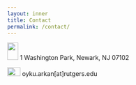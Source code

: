```yaml
---
layout: inner
title: Contact
permalink: /contact/
---
```

<img src="../assets/images/locationicon.jpg" style="width:25px;height:40px;"> 1 Washington Park, Newark, NJ 07102

<img src="../assets/images/emailicon.jpg" style="width:30px;height:20px;"> oyku.arkan[at]rutgers.edu
